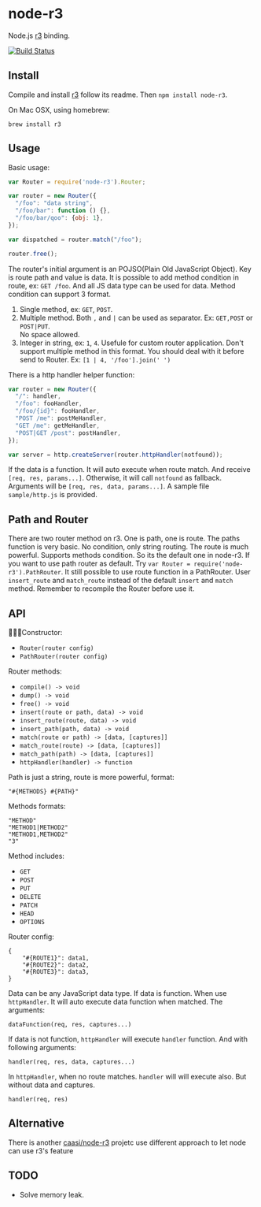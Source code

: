 node-r3
=======

Node.js [r3][r3] binding.

[![Build Status](https://travis-ci.org/othree/node-r3.svg?branch=master)](https://travis-ci.org/othree/node-r3)

Install
-------

Compile and install [r3][r3] follow its readme. Then `npm install node-r3`.

On Mac OSX, using homebrew:

    brew install r3

Usage
-----

Basic usage:

```js
var Router = require('node-r3').Router;

var router = new Router({
  "/foo": "data string",
  "/foo/bar": function () {},
  "/foo/bar/qoo": {obj: 1},
});

var dispatched = router.match("/foo");

router.free();
```

The router's initial argument is an POJSO(Plain Old JavaScript Object). Key is route path and value is data. It is possible to add method condition in route, ex: `GET /foo`. And all JS data type can be used for data. Method condition can support 3 format.

1. Single method, ex: `GET`, `POST`.
2. Multiple method. Both `,` and `|` can be used as separator. Ex: `GET,POST` or `POST|PUT`.  
   No space allowed.
3. Integer in string, ex: `1`, `4`. Usefule for custom router application. Don't support multiple method in this format. You should deal with it before send to Router. Ex: `[1 | 4, '/foo'].join(' ')`

There is a http handler helper function:

```js
var router = new Router({
  "/": handler,
  "/foo": fooHandler,
  "/foo/{id}": fooHandler,
  "POST /me": postMeHandler,
  "GET /me": getMeHandler,
  "POST|GET /post": postHandler,
});

var server = http.createServer(router.httpHandler(notfound));
```

If the data is a function. It will auto execute when route match. And receive `[req, res, params...]`. Otherwise, it will call `notfound` as fallback. Arguments will be `[req, res, data, params...]`. A sample file `sample/http.js` is provided.

Path and Router
---------------

There are two router method on r3. One is path, one is route. The paths function is very basic. No condition, only string routing. The route  is much powerful. Supports methods condition. So its the default one in node-r3. If you want to use path router as default. Try `var Router = require('node-r3').PathRouter`. It still possible to use route function in a PathRouter. User `insert_route` and `match_route` instead of the default `insert` and `match` method. Remember to recompile the Router before use it.

API
---

Constructor:

* `Router(router config)`
* `PathRouter(router config)`

Router methods:

* `compile() -> void`
* `dump() -> void`
* `free() -> void`
* `insert(route or path, data) -> void`
* `insert_route(route, data) -> void`
* `insert_path(path, data) -> void`
* `match(route or path) -> [data, [captures]]`
* `match_route(route) -> [data, [captures]]`
* `match_path(path) -> [data, [captures]]`
* `httpHandler(handler) -> function`

Path is just a string, route is more powerful, format:

    "#{METHODS} #{PATH}"

Methods formats:

    "METHOD"
    "METHOD1|METHOD2"
    "METHOD1,METHOD2"
    "3"

Method includes:

* `GET`
* `POST`
* `PUT`
* `DELETE`
* `PATCH`
* `HEAD`
* `OPTIONS`

Router config:

    {
        "#{ROUTE1}": data1,
        "#{ROUTE2}": data2,
        "#{ROUTE3}": data3,
    }

Data can be any JavaScript data type. If data is function. When use `httpHandler`. It will auto execute data function when matched. The arguments:

    dataFunction(req, res, captures...)
    
If data is not function, `httpHandler` will execute `handler` function. And with following arguments:

    handler(req, res, data, captures...)
    
In `httpHandler`, when no route matches. `handler` will will execute also. But without data and captures.

    handler(req, res)
    

Alternative
-----------

There is another [caasi/node-r3][] projetc use different approach to let node can use r3's feature

[caasi/node-r3]:https://github.com/caasi/node-r3

TODO
----

* Solve memory leak.

[r3]:https://github.com/c9s/r3
